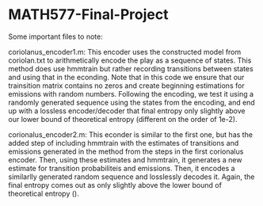 # MATH577-Final-Project

Some important files to note:

coriolanus_encoder1.m: This encoder uses the constructed model from coriolan.txt to arithmetically encode the play as a sequence of states. This method does use hmmtrain but rather recording transitions between states and using that in the econding. Note that in this code we ensure that our trainsition matrix contains no zeros and create beginning estimations for emissions with random numbers. Following the encoding, we test it using a randomly generated sequence using the states from the encoding, and end up with a lossless encoder/decoder that final entropy only slightly above our lower bound of theoretical entropy (different on the order of 1e-2).

corionalus_encoder2.m: This econder is similar to the first one, but has the added step of including hmmtrain with the estimates of transitions and emissions generated in the method from the steps in the first corionalus encoder. Then, using these estimates and hmmtrain, it generates a new estimate for transition probabiliteis and emissions. Then, it encodes a similarlly generated random sequence and losslessly decodes it. Again, the final entropy comes out as only slightly above the lower bound of theoretical entropy ().


